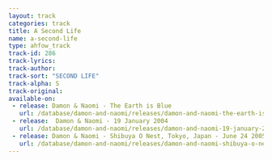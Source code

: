 ```yaml
---
layout: track
categories: track
title: A Second Life
name: a-second-life
type: ahfow_track
track-id: 286
track-lyrics: 
track-author: 
track-sort: "SECOND LIFE"
track-alpha: S
track-original: 
available-on:
 - release: Damon & Naomi - The Earth is Blue
   url: /database/damon-and-naomi/releases/damon-and-naomi-the-earth-is-blue/
 - release:  Damon & Naomi - 19 January 2004
   url: /database/damon-and-naomi/releases/damon-and-naomi-19-january-2004/
 - release: Damon & Naomi - Shibuya O Nest, Tokyo, Japan - June 24 2005
   url: /database/damon-and-naomi/releases/damon-and-naomi-shibuya-o-nest-tokyo-japan-june-24-2005/
---
```

